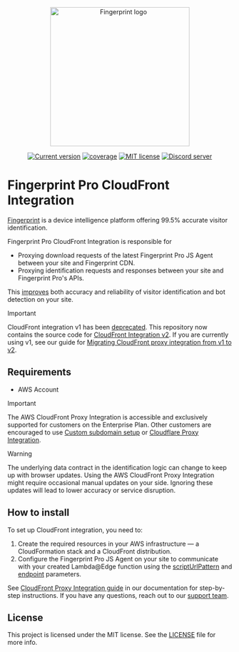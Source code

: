 <p align="center">
  <a href="https://fingerprint.com">
    <picture>
     <source media="(prefers-color-scheme: dark)" srcset="https://fingerprintjs.github.io/home/resources/logo_light.svg" />
     <source media="(prefers-color-scheme: light)" srcset="https://fingerprintjs.github.io/home/resources/logo_dark.svg" />
     <img src="https://fingerprintjs.github.io/home/resources/logo_dark.svg" alt="Fingerprint logo" width="312px" />
   </picture>
  </a>
<p align="center">
<a href="https://github.com/fingerprintjs/fingerprint-pro-cloudfront-integration"><img src="https://img.shields.io/github/v/release/fingerprintjs/fingerprint-pro-cloudfront-integration" alt="Current version"></a>
<a href="https://fingerprintjs.github.io/fingerprint-pro-cloudfront-integration/coverage"><img src="https://fingerprintjs.github.io/fingerprint-pro-cloudfront-integration/coverage/badges.svg" alt="coverage"></a>
<a href="https://opensource.org/licenses/MIT"><img src="https://img.shields.io/:license-mit-blue.svg" alt="MIT license"></a>
<a href="https://discord.gg/39EpE2neBg"><img src="https://img.shields.io/discord/852099967190433792?style=logo&label=Discord&logo=Discord&logoColor=white" alt="Discord server"></a>
</p>

# Fingerprint Pro CloudFront Integration

[Fingerprint](https://fingerprint.com/) is a device intelligence platform offering 99.5% accurate visitor identification.

Fingerprint Pro CloudFront Integration is responsible for

- Proxying download requests of the latest Fingerprint Pro JS Agent between your site and Fingerprint CDN.
- Proxying identification requests and responses between your site and Fingerprint Pro's APIs.

This [improves](https://dev.fingerprint.com/docs/cloudfront-proxy-integration#the-benefits-of-using-the-cloudfront-integration) both accuracy and reliability of visitor identification and bot detection on your site.

> [!IMPORTANT]  
> CloudFront integration v1 has been [deprecated](https://dev.fingerprint.com/docs/cloudfront-proxy-integration).
> This repository now contains the source code for [CloudFront Integration v2](https://dev.fingerprint.com/docs/cloudfront-proxy-integration-v2).
> If you are currently using v1, see our guide for [Migrating CloudFront proxy integration from v1 to v2](https://dev.fingerprint.com/docs/cloudfront-integration-migration-from-v1-to-v2).

## Requirements

- AWS Account

> [!IMPORTANT]  
> The AWS CloudFront Proxy Integration is accessible and exclusively supported for customers on the Enterprise Plan. Other customers are encouraged to use [Custom subdomain setup](https://dev.fingerprint.com/docs/custom-subdomain-setup) or [Cloudflare Proxy Integration](https://dev.fingerprint.com/docs/cloudflare-integration).

> [!WARNING]  
> The underlying data contract in the identification logic can change to keep up with browser updates. Using the AWS CloudFront Proxy Integration might require occasional manual updates on your side. Ignoring these updates will lead to lower accuracy or service disruption.

## How to install

To set up CloudFront integration, you need to:

1. Create the required resources in your AWS infrastructure — a CloudFormation stack and a CloudFront distribution.
2. Configure the Fingerprint Pro JS Agent on your site to communicate with your created Lambda@Edge function using the [scriptUrlPattern](https://dev.fingerprint.com/docs/js-agent#scripturlpattern) and [endpoint](https://dev.fingerprint.com/docs/js-agent#endpoint) parameters.

See [CloudFront Proxy Integration guide](https://dev.fingerprint.com/docs/cloudfront-proxy-integration-v2) in our documentation for step-by-step instructions. If you have any questions, reach out to our [support team](https://fingerprint.com/support/).

## License

This project is licensed under the MIT license. See the [LICENSE](https://github.com/fingerprintjs/fingerprint-pro-cloudfront-integration/blob/main/LICENSE) file for more info.
